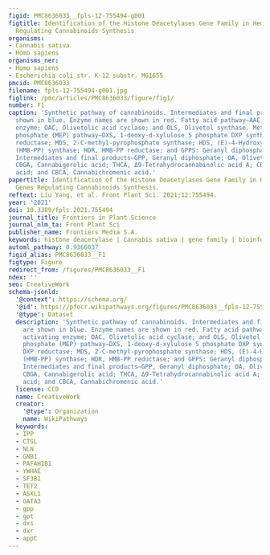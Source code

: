 ```yaml
---
figid: PMC8636033__fpls-12-755494-g001
figtitle: Identification of the Histone Deacetylases Gene Family in Hemp Reveals Genes
  Regulating Cannabinoids Synthesis
organisms:
- Cannabis sativa
- Homo sapiens
organisms_ner:
- Homo sapiens
- Escherichia coli str. K-12 substr. MG1655
pmcid: PMC8636033
filename: fpls-12-755494-g001.jpg
figlink: /pmc/articles/PMC8636033/figure/fig1/
number: F1
caption: 'Synthetic pathway of cannabinoids. Intermediates and final products are
  shown in blue. Enzyme names are shown in red. Fatty acid pathway—AAE, Acyl activating
  enzyme; OAC, Olivetolic acid cyclase; and OLS, Olivetol synthase. Methylerythritol
  phosphate (MEP) pathway—DXS, 1-deoxy-d-xylulose 5 phosphate DXP synthase; DXR, DXP
  reductase; MDS, 2-C-methyl-pyrophosphate synthase; HDS, (E)-4-Hydroxy-3-methyl-but-2-enyIpyrophosphate
  (HMB-PP) synthase; HDR, HMB-PP reductase; and GPPS: Geranyl diphosphate synthase.
  Intermediates and final products—GPP, Geranyl diphosphate; OA, Olivetolic acid;
  CBGA, Cannabigerolic acid; THCA, Δ9-Tetrahydrocannabinolic acid A; CBDA, Cannabidiolic
  acid; and CBCA, Cannabichromenic acid.'
papertitle: Identification of the Histone Deacetylases Gene Family in Hemp Reveals
  Genes Regulating Cannabinoids Synthesis.
reftext: Liu Yang, et al. Front Plant Sci. 2021;12:755494.
year: '2021'
doi: 10.3389/fpls.2021.755494
journal_title: Frontiers in Plant Science
journal_nlm_ta: Front Plant Sci
publisher_name: Frontiers Media S.A.
keywords: histone deacetylase | Cannabis sativa | gene family | bioinformatics | genome-wide
automl_pathway: 0.9366037
figid_alias: PMC8636033__F1
figtype: Figure
redirect_from: /figures/PMC8636033__F1
ndex: ''
seo: CreativeWork
schema-jsonld:
  '@context': https://schema.org/
  '@id': https://pfocr.wikipathways.org/figures/PMC8636033__fpls-12-755494-g001.html
  '@type': Dataset
  description: 'Synthetic pathway of cannabinoids. Intermediates and final products
    are shown in blue. Enzyme names are shown in red. Fatty acid pathway—AAE, Acyl
    activating enzyme; OAC, Olivetolic acid cyclase; and OLS, Olivetol synthase. Methylerythritol
    phosphate (MEP) pathway—DXS, 1-deoxy-d-xylulose 5 phosphate DXP synthase; DXR,
    DXP reductase; MDS, 2-C-methyl-pyrophosphate synthase; HDS, (E)-4-Hydroxy-3-methyl-but-2-enyIpyrophosphate
    (HMB-PP) synthase; HDR, HMB-PP reductase; and GPPS: Geranyl diphosphate synthase.
    Intermediates and final products—GPP, Geranyl diphosphate; OA, Olivetolic acid;
    CBGA, Cannabigerolic acid; THCA, Δ9-Tetrahydrocannabinolic acid A; CBDA, Cannabidiolic
    acid; and CBCA, Cannabichromenic acid.'
  license: CC0
  name: CreativeWork
  creator:
    '@type': Organization
    name: WikiPathways
  keywords:
  - IPP
  - CTSL
  - NLN
  - GNB1
  - PAFAH1B1
  - YWHAE
  - SF3B1
  - TET2
  - ASXL1
  - GATA3
  - gpp
  - gpt
  - dxs
  - dxr
  - appC
---
```

